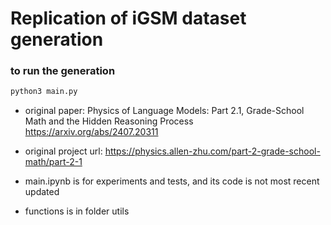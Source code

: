 # Replication of iGSM dataset generation

### to run the generation

```python
python3 main.py
```

- original paper: Physics of Language Models: Part 2.1,
Grade-School Math and the Hidden Reasoning Process https://arxiv.org/abs/2407.20311

- original project url: https://physics.allen-zhu.com/part-2-grade-school-math/part-2-1

- main.ipynb is for experiments and tests,  and its code is not most recent updated

- functions is in folder utils
